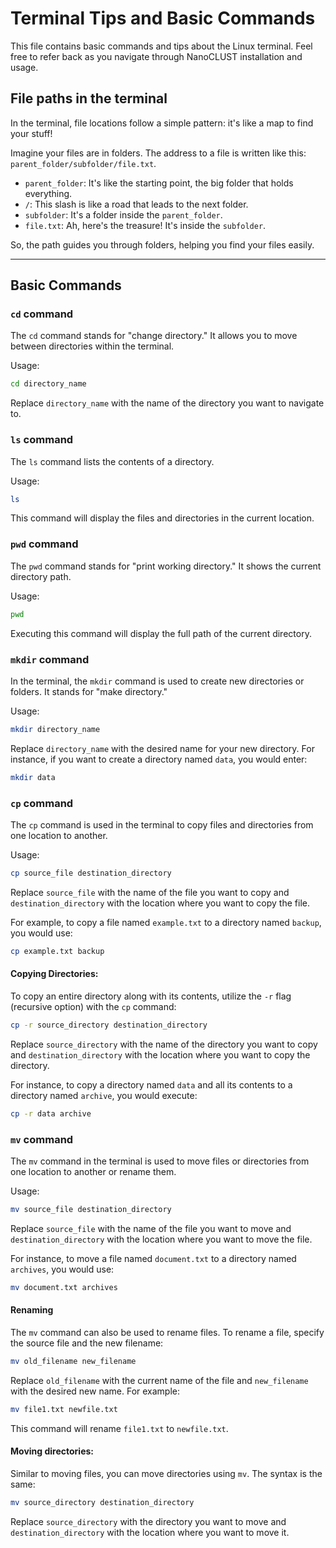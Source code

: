 # Terminal Tips and Basic Commands
This file contains basic commands and tips about the Linux terminal.
Feel free to refer back as you navigate through NanoCLUST installation and usage.

## File paths in the terminal

In the terminal, file locations follow a simple pattern: it's like a map to find your stuff!

Imagine your files are in folders. The address to a file is written like this: `parent_folder/subfolder/file.txt`.

- `parent_folder`: It's like the starting point, the big folder that holds everything.
- `/`: This slash is like a road that leads to the next folder.
- `subfolder`: It's a folder inside the `parent_folder`.
- `file.txt`: Ah, here's the treasure! It's inside the `subfolder`.

So, the path guides you through folders, helping you find your files easily.

---

## Basic Commands

### `cd` command

The `cd` command stands for "change directory." It allows you to move between directories within the terminal.

Usage:
```bash
cd directory_name
```

Replace `directory_name` with the name of the directory you want to navigate to.

### `ls` command

The `ls` command lists the contents of a directory.

Usage:
```bash
ls
```

This command will display the files and directories in the current location.

### `pwd` command

The `pwd` command stands for "print working directory." It shows the current directory path.

Usage:
```bash
pwd
```

Executing this command will display the full path of the current directory.

### `mkdir` command

In the terminal, the `mkdir` command is used to create new directories or folders. It stands for "make directory."

Usage:
```bash
mkdir directory_name
```

Replace `directory_name` with the desired name for your new directory. For instance, if you want to create a directory named `data`, you would enter:

```bash
mkdir data
```

### `cp` command

The `cp` command is used in the terminal to copy files and directories from one location to another.

Usage:
```bash
cp source_file destination_directory
```

Replace `source_file` with the name of the file you want to copy and `destination_directory` with the location where you want to copy the file.

For example, to copy a file named `example.txt` to a directory named `backup`, you would use:

```bash
cp example.txt backup
```

#### Copying Directories:

To copy an entire directory along with its contents, utilize the `-r` flag (recursive option) with the `cp` command:

```bash
cp -r source_directory destination_directory
```

Replace `source_directory` with the name of the directory you want to copy and `destination_directory` with the location where you want to copy the directory.

For instance, to copy a directory named `data` and all its contents to a directory named `archive`, you would execute:

```bash
cp -r data archive
```
### `mv` command

The `mv` command in the terminal is used to move files or directories from one location to another or rename them.

Usage:
```bash
mv source_file destination_directory
```

Replace `source_file` with the name of the file you want to move and `destination_directory` with the location where you want to move the file.

For instance, to move a file named `document.txt` to a directory named `archives`, you would use:

```bash
mv document.txt archives
```

#### Renaming

The `mv` command can also be used to rename files. To rename a file, specify the source file and the new filename:

```bash
mv old_filename new_filename
```

Replace `old_filename` with the current name of the file and `new_filename` with the desired new name. For example:

```bash
mv file1.txt newfile.txt
```

This command will rename `file1.txt` to `newfile.txt`.

#### Moving directories:

Similar to moving files, you can move directories using `mv`. The syntax is the same:

```bash
mv source_directory destination_directory
```

Replace `source_directory` with the directory you want to move and `destination_directory` with the location where you want to move it.

